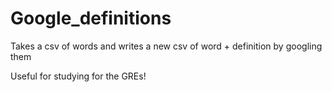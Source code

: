 Google_definitions
==================

Takes a csv of words and writes a new csv of word + definition by googling them


Useful for studying for the GREs!
